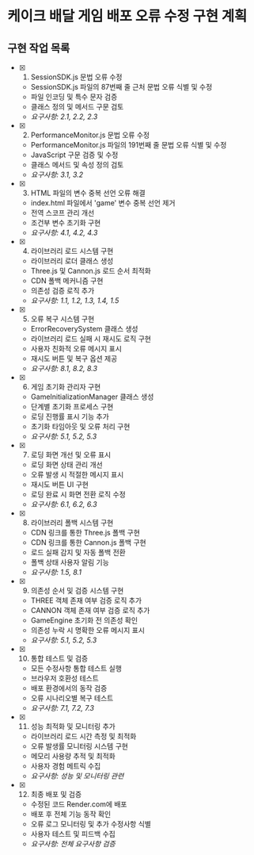 # 케이크 배달 게임 배포 오류 수정 구현 계획

## 구현 작업 목록

- [x] 1. SessionSDK.js 문법 오류 수정
  - SessionSDK.js 파일의 87번째 줄 근처 문법 오류 식별 및 수정
  - 파일 인코딩 및 특수 문자 검증
  - 클래스 정의 및 메서드 구문 검토
  - _요구사항: 2.1, 2.2, 2.3_

- [x] 2. PerformanceMonitor.js 문법 오류 수정
  - PerformanceMonitor.js 파일의 191번째 줄 문법 오류 식별 및 수정
  - JavaScript 구문 검증 및 수정
  - 클래스 메서드 및 속성 정의 검토
  - _요구사항: 3.1, 3.2_

- [x] 3. HTML 파일의 변수 중복 선언 오류 해결
  - index.html 파일에서 'game' 변수 중복 선언 제거
  - 전역 스코프 관리 개선
  - 조건부 변수 초기화 구현
  - _요구사항: 4.1, 4.2, 4.3_

- [x] 4. 라이브러리 로드 시스템 구현
  - 라이브러리 로더 클래스 생성
  - Three.js 및 Cannon.js 로드 순서 최적화
  - CDN 폴백 메커니즘 구현
  - 의존성 검증 로직 추가
  - _요구사항: 1.1, 1.2, 1.3, 1.4, 1.5_

- [x] 5. 오류 복구 시스템 구현
  - ErrorRecoverySystem 클래스 생성
  - 라이브러리 로드 실패 시 재시도 로직 구현
  - 사용자 친화적 오류 메시지 표시
  - 재시도 버튼 및 복구 옵션 제공
  - _요구사항: 8.1, 8.2, 8.3_

- [x] 6. 게임 초기화 관리자 구현
  - GameInitializationManager 클래스 생성
  - 단계별 초기화 프로세스 구현
  - 로딩 진행률 표시 기능 추가
  - 초기화 타임아웃 및 오류 처리 구현
  - _요구사항: 5.1, 5.2, 5.3_

- [x] 7. 로딩 화면 개선 및 오류 표시
  - 로딩 화면 상태 관리 개선
  - 오류 발생 시 적절한 메시지 표시
  - 재시도 버튼 UI 구현
  - 로딩 완료 시 화면 전환 로직 수정
  - _요구사항: 6.1, 6.2, 6.3_

- [x] 8. 라이브러리 폴백 시스템 구현
  - CDN 링크를 통한 Three.js 폴백 구현
  - CDN 링크를 통한 Cannon.js 폴백 구현
  - 로드 실패 감지 및 자동 폴백 전환
  - 폴백 상태 사용자 알림 기능
  - _요구사항: 1.5, 8.1_

- [x] 9. 의존성 순서 및 검증 시스템 구현
  - THREE 객체 존재 여부 검증 로직 추가
  - CANNON 객체 존재 여부 검증 로직 추가
  - GameEngine 초기화 전 의존성 확인
  - 의존성 누락 시 명확한 오류 메시지 표시
  - _요구사항: 5.1, 5.2, 5.3_

- [x] 10. 통합 테스트 및 검증
  - 모든 수정사항 통합 테스트 실행
  - 브라우저 호환성 테스트
  - 배포 환경에서의 동작 검증
  - 오류 시나리오별 복구 테스트
  - _요구사항: 7.1, 7.2, 7.3_

- [x] 11. 성능 최적화 및 모니터링 추가
  - 라이브러리 로드 시간 측정 및 최적화
  - 오류 발생률 모니터링 시스템 구현
  - 메모리 사용량 추적 및 최적화
  - 사용자 경험 메트릭 수집
  - _요구사항: 성능 및 모니터링 관련_

- [x] 12. 최종 배포 및 검증
  - 수정된 코드 Render.com에 배포
  - 배포 후 전체 기능 동작 확인
  - 오류 로그 모니터링 및 추가 수정사항 식별
  - 사용자 테스트 및 피드백 수집
  - _요구사항: 전체 요구사항 검증_